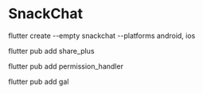 # SnackChat

flutter create --empty snackchat --platforms android, ios

flutter pub add share_plus

flutter pub add permission_handler

flutter pub add gal

